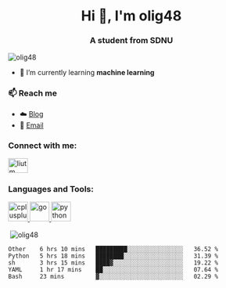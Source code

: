 <h1 align="center">Hi 👋, I'm olig48</h1>
<h3 align="center">A student from SDNU</h3>

<p align="left"> <img src="https://komarev.com/ghpvc/?username=olig48&label=Profile%20views&color=0e75b6&style=flat" alt="olig48" /> </p>

- 🌱 I’m currently learning **machine learning**
### 📫 Reach me 

- ☁️ <a href = "https://olig48.github.io">Blog</a>
- 📧 <a href="1250312837@qq.com">Email</a>

<h3 align="left">Connect with me:</h3>
<p align="left">
<a href="https://twitter.com/liutm" target="blank"><img align="center" src="https://cdn.jsdelivr.net/npm/simple-icons@3.0.1/icons/twitter.svg" alt="liutm" height="30" width="40" /></a>
</p>

<h3 align="left">Languages and Tools:</h3>
<p align="left"> <a href="https://www.w3schools.com/cpp/" target="_blank"> <img src="https://devicons.github.io/devicon/devicon.git/icons/cplusplus/cplusplus-original.svg" alt="cplusplus" width="40" height="40"/> </a> <a href="https://golang.org" target="_blank"> <img src="https://devicons.github.io/devicon/devicon.git/icons/go/go-original.svg" alt="go" width="40" height="40"/> </a> <a href="https://www.python.org" target="_blank"> <img src="https://devicons.github.io/devicon/devicon.git/icons/python/python-original.svg" alt="python" width="40" height="40"/> </a> </p>

<p>&nbsp;<img align="center" src="https://github-readme-stats.vercel.app/api?username=olig48&show_icons=true" alt="olig48" /></p>
  
<!--START_SECTION:waka-->
```text
Other    6 hrs 10 mins   █████████░░░░░░░░░░░░░░░░   36.52 % 
Python   5 hrs 18 mins   ████████░░░░░░░░░░░░░░░░░   31.39 % 
sh       3 hrs 15 mins   ████▓░░░░░░░░░░░░░░░░░░░░   19.22 % 
YAML     1 hr 17 mins    ██░░░░░░░░░░░░░░░░░░░░░░░   07.64 % 
Bash     23 mins         ▓░░░░░░░░░░░░░░░░░░░░░░░░   02.29 % 
```
<!--END_SECTION:waka-->
